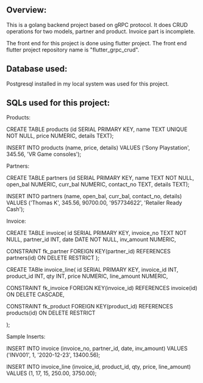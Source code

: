 Overview:
-------------------------
This is a golang backend project based on gRPC protocol. It does CRUD operations for two models, partner and product. Invoice part is incomplete.

The front end for this project is done using flutter project. The front end flutter project repository name is "flutter_grpc_crud". 



Database used:
---------------------------
Postgresql installed in my local system was used for this project. 

SQLs used for this project:
-----------------------------
Products:

CREATE TABLE products (id SERIAL PRIMARY KEY, name TEXT UNIQUE NOT NULL, price NUMERIC, details TEXT);

INSERT INTO products (name, price, details) VALUES ('Sony Playstation', 345.56, 'VR Game consoles');

Partners:

CREATE TABLE partners (id SERIAL PRIMARY KEY, name TEXT NOT NULL, open_bal NUMERIC, curr_bal NUMERIC, contact_no TEXT, details TEXT);

INSERT INTO partners (name, open_bal, curr_bal, contact_no, details) VALUES ('Thomas K', 345.56, 90700.00, '957734622',  'Retailer Ready Cash');

Invoice:

CREATE TABLE invoice(
id SERIAL PRIMARY KEY,
invoice_no TEXT NOT NULL, 
partner_id INT,
date DATE NOT NULL,
inv_amount NUMERIC,

CONSTRAINT fk_partner
	FOREIGN KEY(partner_id)
		REFERENCES partners(id)
			ON DELETE RESTRICT
);



CREATE TABle invoice_line(
id SERIAL PRIMARY KEY,
invoice_id INT,
product_id INT,
qty INT,
price NUMERIC,
line_amount NUMERIC,

CONSTRAINT fk_invoice
	FOREIGN KEY(invoice_id)
		REFERENCES invoice(id)
ON DELETE CASCADE,

CONSTRAINT fk_product
	FOREIGN KEY(product_id)
		REFERENCES products(id)
			ON DELETE RESTRICT


);


Sample Inserts:

INSERT INTO invoice (invoice_no, partner_id, date, inv_amount) VALUES ('INV001', 1, '2020-12-23', 13400.56);

INSERT INTO invoice_line (invoice_id, product_id, qty, price, line_amount) VALUES (1, 17, 15, 250.00, 3750.00);
